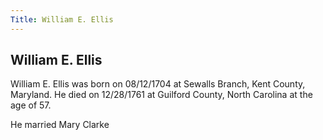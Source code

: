 ```yaml
---
Title: William E. Ellis
---
```


## William E. Ellis

William E. Ellis was born on 08/12/1704 at Sewalls Branch, Kent County, Maryland. He died on 12/28/1761 at Guilford County, North Carolina at the age of 57.

He married Mary Clarke